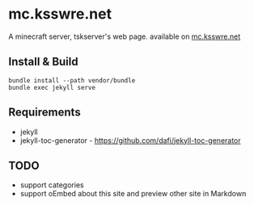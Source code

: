 # mc.ksswre.net
A minecraft server, tskserver's web page.
available on [mc.ksswre.net](https://mc.ksswre.net)

## Install & Build
```
bundle install --path vendor/bundle
bundle exec jekyll serve
```

## Requirements
* jekyll
* jekyll-toc-generator - https://github.com/dafi/jekyll-toc-generator

## TODO
* support categories
* support oEmbed about this site and preview other site in Markdown
